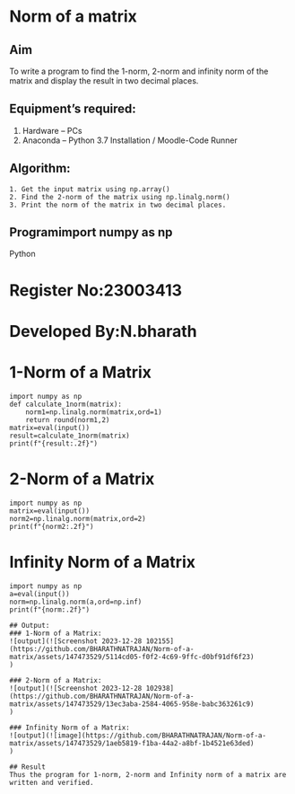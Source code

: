 # Norm of a matrix
## Aim
To write a program to find the 1-norm, 2-norm and infinity norm of the matrix and display the result in two decimal places.
## Equipment’s required:
1.	Hardware – PCs
2.	Anaconda – Python 3.7 Installation / Moodle-Code Runner
## Algorithm:
	1. Get the input matrix using np.array()   
    2. Find the 2-norm of the matrix using np.linalg.norm()
	3. Print the norm of the matrix in two decimal places.
## Programimport numpy as np

    
Python
# Register No:23003413
# Developed By:N.bharath
# 1-Norm of a Matrix
```
import numpy as np
def calculate_1norm(matrix):
    norm1=np.linalg.norm(matrix,ord=1)
    return round(norm1,2)
matrix=eval(input())
result=calculate_1norm(matrix)
print(f"{result:.2f}")

```
    






# 2-Norm of a Matrix
```
import numpy as np
matrix=eval(input())
norm2=np.linalg.norm(matrix,ord=2)
print(f"{norm2:.2f}")

```



# Infinity Norm of a Matrix
```
import numpy as np
a=eval(input())
norm=np.linalg.norm(a,ord=np.inf)
print(f"{norm:.2f}")

```




```
## Output:
### 1-Norm of a Matrix:
![output](![Screenshot 2023-12-28 102155](https://github.com/BHARATHNATRAJAN/Norm-of-a-matrix/assets/147473529/5114cd05-f0f2-4c69-9ffc-d0bf91df6f23)
)

### 2-Norm of a Matrix:
![output](![Screenshot 2023-12-28 102938](https://github.com/BHARATHNATRAJAN/Norm-of-a-matrix/assets/147473529/13ec3aba-2584-4065-958e-babc363261c9)
)

### Infinity Norm of a Matrix:
![output](![image](https://github.com/BHARATHNATRAJAN/Norm-of-a-matrix/assets/147473529/1aeb5819-f1ba-44a2-a8bf-1b4521e63ded)
)

## Result
Thus the program for 1-norm, 2-norm and Infinity norm of a matrix are written and verified.
